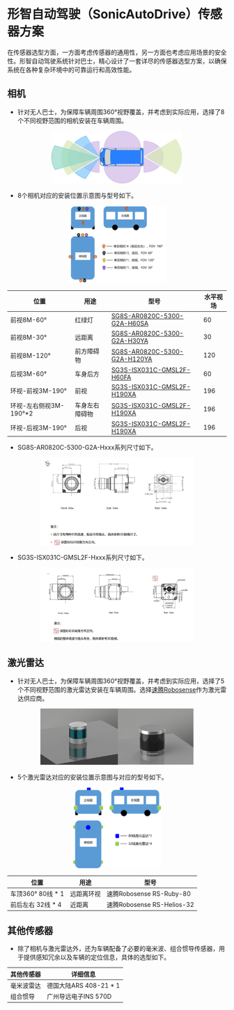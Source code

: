 # 形智自动驾驶（SonicAutoDrive）传感器方案

在传感器选型方面，一方面考虑传感器的通用性，另一方面也考虑应用场景的安全性。形智自动驾驶系统针对巴士，精心设计了一套详尽的传感器选型方案，以确保系统在各种复杂环境中的可靠运行和高效性能。

## 相机

- 针对无人巴士，为保障车辆周围360°视野覆盖，并考虑到实际应用，选择了8个不同视野范围的相机安装在车辆周围。

<p align="center">
  <img src="imgs/image_camera.png" alt="相机覆盖示意图" width="60%" height="60%">
</p>

- 8个相机对应的安装位置示意图与型号如下。

<p align="center">
  <img src="imgs/image_cam_install.png" alt="传感器部署示意图" width="45%" height="45%">
</p>

| 位置       | 用途         | 型号                         | 水平视场 |
|------------|--------------|------------------------------|----------|
| 前视8M-60° | 红绿灯       | [SG8S-AR0820C-5300-G2A-H60SA](https://autosensee.feishu.cn/file/EeaDbepKFodUflx2Eqic0eNznwf?from=from_copylink) | 60       |
| 前视8M-30° | 远距离       | [SG8S-AR0820C-5300-G2A-H30YA](https://autosensee.feishu.cn/file/EsxEbsOL7om4MAx77b7cBTh6nDc?from=from_copylink) | 30       |
| 前视8M-120°| 前方障碍物   | [SG8S-AR0820C-5300-G2A-H120YA](https://autosensee.feishu.cn/file/Rj1fb8ubMolBhrxdxa5cyyUIn5c?from=from_copylink) | 120      |
| 后视3M-60° | 车身后方     | [SG3S-ISX031C-GMSL2F-H60FA](https://autosensee.feishu.cn/file/G5LKbEL0ioF6gSxRnMAceTGWnBc?from=from_copylink)   | 60       |
| 环视-前视3M-190° |  前视    | [SG3S-ISX031C-GMSL2F-H190XA](https://autosensee.feishu.cn/file/ISxtbAyHAo4lPLx65xrcp0Ulndd?from=from_copylink)  | 196      |
| 环视-左右侧视3M-190°*2| 车身左右障碍物 | [SG3S-ISX031C-GMSL2F-H190XA](https://autosensee.feishu.cn/file/ISxtbAyHAo4lPLx65xrcp0Ulndd?from=from_copylink)  | 196      |
| 环视-后视3M-190°   |   后视   | [SG3S-ISX031C-GMSL2F-H190XA](https://autosensee.feishu.cn/file/ISxtbAyHAo4lPLx65xrcp0Ulndd?from=from_copylink)  | 196      |

- SG8S-AR0820C-5300-G2A-Hxxx系列尺寸如下。

<p align="center">
  <img src="imgs/image_cam_SG8S.png" alt="SG8S-AR0820C-5300相机参数" width="70%" height="70%">
</p>

- SG3S-ISX031C-GMSL2F-Hxxx系列尺寸如下。

<p align="center">
  <img src="imgs/image_cam_SG3S.png" alt="SG8S-AR0820C-5300相机参数" width="70%" height="70%">
</p>

## 激光雷达

- 针对无人巴士，为保障车辆周围360°视野覆盖，并考虑到实际应用，选择了5个不同视野范围的激光雷达安装在车辆周围。选择[速腾Robosense](https://www.robosense.ai/index)作为激光雷达供应商。

<p align="center">
  <img src="imgs/image_lidar.png" alt="传感器部署示意图" width="70%" height="70%">
</p>

- 5个激光雷达对应的安装位置示意图与对应的型号如下。

<p align="center">
  <img src="imgs/image_lidar_install.png" alt="传感器部署示意图" width="40%" height="40%">
</p>

| 位置       | 用途         | 型号                         | 
|------------|--------------|------------------------------|
| 车顶360° 80线 * 1 | 远距离环视    | 速腾Robosense RS-Ruby-80 |
| 前后左右 32线 * 4 | 近距离       | 速腾Robosense RS-Helios-32 |


## 其他传感器

- 除了相机与激光雷达外，还为车辆配备了必要的毫米波、组合惯导传感器，用于提供感知冗余以及车辆的定位信息，具体的选型如下。

| 其他传感器 | 详细信息                          |
|---------------------|-----------------------------------|
| 毫米波雷达           | 德国大陆ARS 408-21 * 1           |
| 组合惯导             | 广州导远电子INS 570D               |
